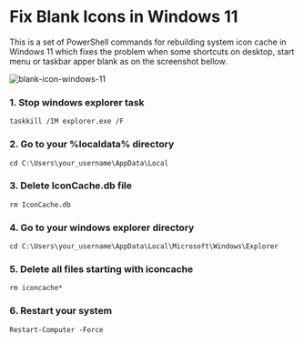 # Fix Blank Icons in Windows 11
This is a set of PowerShell commands for rebuilding system icon cache in Windows 11 which fixes the problem when some shortcuts on desktop, start menu or taskbar apper blank as on the screenshot bellow.

![blank-icon-windows-11](https://github.com/daniilpankrashin/Fix-Blank-Icons-in-Windows-11/assets/152285652/1abd8687-b858-4927-afaa-3f2b6dfdb53d)

### 1. Stop windows explorer task

```
taskkill /IM explorer.exe /F
```

### 2. Go to your %localdata% directory

```
cd C:\Users\your_username\AppData\Local
```

### 3. Delete IconCache.db file

```
rm IconCache.db
```

### 4. Go to your windows explorer directory

```
cd C:\Users\your_username\AppData\Local\Microsoft\Windows\Explorer
```

### 5. Delete all files starting with iconcache

```
rm iconcache*
```

### 6. Restart your system

```
Restart-Computer -Force
```
